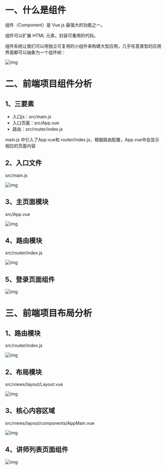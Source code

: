 # 一、什么是组件

组件（Component）是 Vue.js 最强大的功能之一。

组件可以扩展 HTML 元素，封装可重用的代码。

组件系统让我们可以用独立可复用的小组件来构建大型应用，几乎任意类型的应用界面都可以抽象为一个组件树：

![img](https://gitee.com/zzzfans/Image-Hosting-Service/raw/master/images/win-2022-01-15-23:40:05.png)

# 二、前端项目组件分析

## 1、三要素

- 入口js：src/main.js
- 入口页面：src/App.vue
- 路由：src/router/index.js

main.js 中引入了App.vue和 router/index.js，根据路由配置，App.vue中会显示相应的页面内容

## 2、入口文件

src/main.js

![img](https://gitee.com/zzzfans/Image-Hosting-Service/raw/master/images/win-2022-01-15-23:41:18.png)

## 3、主页面模块

src/App.vue

![img](https://gitee.com/zzzfans/Image-Hosting-Service/raw/master/images/win-2022-01-15-23:41:26.png)

## 4、路由模块

src/router/index.js

![img](https://gitee.com/zzzfans/Image-Hosting-Service/raw/master/images/win-2022-01-15-23:41:32.png)

## 5、登录页面组件

![img](https://gitee.com/zzzfans/Image-Hosting-Service/raw/master/images/win-2022-01-15-23:41:36.png)

# 三、前端项目布局分析

## 1、路由模块

src/router/index.js

![img](https://gitee.com/zzzfans/Image-Hosting-Service/raw/master/images/win-2022-01-15-23:41:41.png)

## 2、布局模块

src/views/layout/Layout.vue

![img](https://gitee.com/zzzfans/Image-Hosting-Service/raw/master/images/win-2022-01-15-23:41:46.png)

## 3、核心内容区域

src/views/layout/components/AppMain.vue

![img](https://gitee.com/zzzfans/Image-Hosting-Service/raw/master/images/win-2022-01-15-23:41:51.png)

## 4、讲师列表页面组件

![img](https://gitee.com/zzzfans/Image-Hosting-Service/raw/master/images/win-2022-01-15-23:41:55.png)